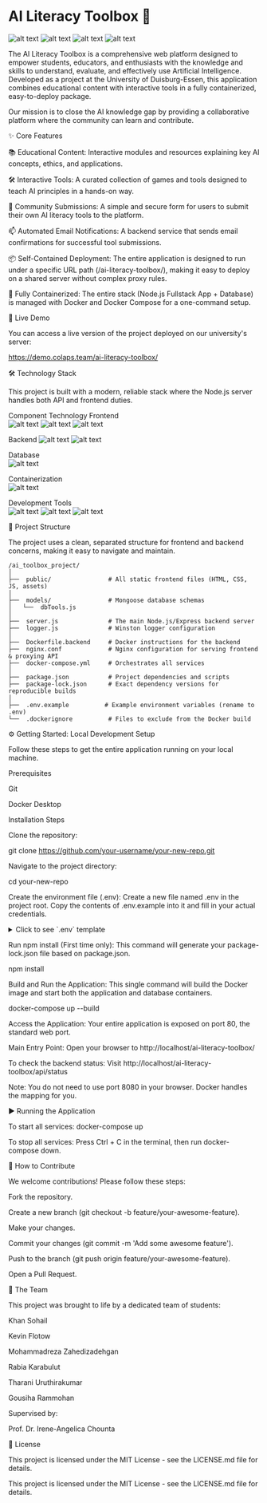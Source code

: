 # AI Literacy Toolbox 🤖

![alt text](https://img.shields.io/badge/License-MIT-blue.svg)
![alt text](https://img.shields.io/badge/build-passing-brightgreen.svg)
![alt text](https://img.shields.io/badge/Docker-Powered-blue?logo=docker)
![alt text](https://img.shields.io/badge/Node.js-Fullstack-green?logo=nodedotjs)

The AI Literacy Toolbox is a comprehensive web platform designed to empower students, educators, and enthusiasts with the knowledge and skills to understand, evaluate, and effectively use Artificial Intelligence. Developed as a project at the University of Duisburg-Essen, this application combines educational content with interactive tools in a fully containerized, easy-to-deploy package.

Our mission is to close the AI knowledge gap by providing a collaborative platform where the community can learn and contribute.

✨ Core Features

📚 Educational Content: Interactive modules and resources explaining key AI concepts, ethics, and applications.

🛠️ Interactive Tools: A curated collection of games and tools designed to teach AI principles in a hands-on way.

🚀 Community Submissions: A simple and secure form for users to submit their own AI literacy tools to the platform.

📫 Automated Email Notifications: A backend service that sends email confirmations for successful tool submissions.

📦 Self-Contained Deployment: The entire application is designed to run under a specific URL path (/ai-literacy-toolbox/), making it easy to deploy on a shared server without complex proxy rules.

🐳 Fully Containerized: The entire stack (Node.js Fullstack App + Database) is managed with Docker and Docker Compose for a one-command setup.

🚀 Live Demo

You can access a live version of the project deployed on our university's server:

https://demo.colaps.team/ai-literacy-toolbox/

🛠️ Technology Stack

This project is built with a modern, reliable stack where the Node.js server handles both API and frontend duties.

Component	Technology
Frontend	
![alt text](https://img.shields.io/badge/-HTML5-E34F26?logo=html5&logoColor=white)
![alt text](https://img.shields.io/badge/-CSS3-1572B6?logo=css3&logoColor=white)
![alt text](https://img.shields.io/badge/-JavaScript-F7DF1E?logo=javascript&logoColor=black)

Backend	
![alt text](https://img.shields.io/badge/-Node.js-339933?logo=nodedotjs&logoColor=white)
![alt text](https://img.shields.io/badge/-Express.js-000000?logo=express&logoColor=white)

Database	
![alt text](https://img.shields.io/badge/-MongoDB-47A248?logo=mongodb&logoColor=white)

Containerization	
![alt text](https://img.shields.io/badge/-Docker-2496ED?logo=docker&logoColor=white)

Development Tools	
![alt text](https://img.shields.io/badge/-ESLint-4B32C3?logo=eslint&logoColor=white)
![alt text](https://img.shields.io/badge/-Prettier-F7B93E?logo=prettier&logoColor=black)
![alt text](https://img.shields.io/badge/-Nodemon-76D04B?logo=nodemon&logoColor=white)


📂 Project Structure

The project uses a clean, separated structure for frontend and backend concerns, making it easy to navigate and maintain.

    /ai_toolbox_project/
    │
    ├──  public/                # All static frontend files (HTML, CSS, JS, assets)
    │
    ├──  models/                # Mongoose database schemas
    │   └──  dbTools.js
    │
    ├──  server.js              # The main Node.js/Express backend server
    ├──  logger.js              # Winston logger configuration
    │
    ├──  Dockerfile.backend     # Docker instructions for the backend
    ├──  nginx.conf             # Nginx configuration for serving frontend & proxying API
    ├──  docker-compose.yml     # Orchestrates all services
    │
    ├──  package.json           # Project dependencies and scripts
    ├──  package-lock.json      # Exact dependency versions for reproducible builds
    │
    ├──  .env.example          # Example environment variables (rename to .env)
    └──  .dockerignore          # Files to exclude from the Docker build


⚙️ Getting Started: Local Development Setup

Follow these steps to get the entire application running on your local machine.

Prerequisites

Git

Docker Desktop

Installation Steps

Clone the repository:

git clone https://github.com/your-username/your-new-repo.git

Navigate to the project directory:

cd your-new-repo

Create the environment file (.env):
Create a new file named .env in the project root. Copy the contents of .env.example into it and fill in your actual credentials.

<details>
<summary>Click to see `.env` template</summary>

Generated env
# --- Application Path ---
BASE_PATH=/ai-literacy-toolbox

# --- Email Server (SMTP) Configuration ---
# WARNING: Use a 16-character Google App Password, not your main account password.
EMAIL_USER=your_email@gmail.com
EMAIL_PASS=your_16_character_app_password
SMTP_HOST=smtp.gmail.com
SMTP_PORT=587

# --- Database Configuration ---
# This is correctly configured for Docker. Do not change.
MONGO_URI=mongodb://mongo:27017/AItoolboxes

# --- Application Server Port ---
# The internal port for the Node.js app. Do not change.
PORT=8080

</details>

Run npm install (First time only):
This command will generate your package-lock.json file based on package.json.

npm install

Build and Run the Application:
This single command will build the Docker image and start both the application and database containers.

docker-compose up --build

Access the Application:
Your entire application is exposed on port 80, the standard web port.

Main Entry Point: Open your browser to http://localhost/ai-literacy-toolbox/

To check the backend status: Visit http://localhost/ai-literacy-toolbox/api/status

Note: You do not need to use port 8080 in your browser. Docker handles the mapping for you.

▶️ Running the Application

To start all services: docker-compose up

To stop all services: Press Ctrl + C in the terminal, then run docker-compose down.

🤝 How to Contribute

We welcome contributions! Please follow these steps:

Fork the repository.

Create a new branch (git checkout -b feature/your-awesome-feature).

Make your changes.

Commit your changes (git commit -m 'Add some awesome feature').

Push to the branch (git push origin feature/your-awesome-feature).

Open a Pull Request.

👥 The Team

This project was brought to life by a dedicated team of students:

Khan Sohail

Kevin Flotow

Mohammadreza Zahedizadehgan

Rabia Karabulut

Tharani Uruthirakumar

Gousiha Rammohan

Supervised by:

Prof. Dr. Irene-Angelica Chounta

📜 License

This project is licensed under the MIT License - see the LICENSE.md file for details.


This project is licensed under the MIT License - see the LICENSE.md file for details.
